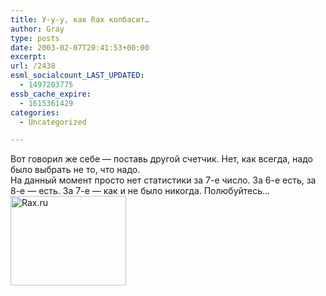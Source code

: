 ```yaml
---
title: У-у-у, как Rax колбасит…
author: Gray
type: posts
date: 2003-02-07T20:41:53+00:00
excerpt:
url: /2438
esml_socialcount_LAST_UPDATED:
  - 1497203775
essb_cache_expire:
  - 1615361429
categories:
  - Uncategorized

---
```








Вот говорил же себе &#8212; поставь другой счетчик. Нет, как всегда, надо было выбрать не то, что надо.  
На данный момент просто нет статистики за 7-е число. За 6-е есть, за 8-е &#8212; есть. За 7-е &#8212; как и не было никогда. Полюбуйтесь&#8230;  
<img src="https://i2.wp.com/www.searchengines.ru/blog/images/rax.gif?resize=185%2C143" width="185" height="143" border="0" alt="Rax.ru" data-recalc-dims="1" />